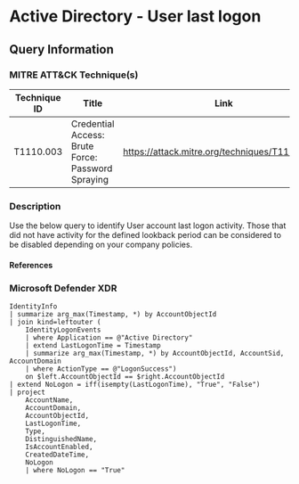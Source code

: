 # Active Directory - User last logon

## Query Information

### MITRE ATT&CK Technique(s)

| Technique ID | Title    | Link    |
| ---  | --- | --- |
| T1110.003 | Credential Access: Brute Force: Password Spraying | https://attack.mitre.org/techniques/T1110/003/ |

### Description

Use the below query to identify User account last logon activity. Those that did not have activity for the defined lookback period can be considered to be disabled depending
on your company policies.

#### References

### Microsoft Defender XDR

```kql
IdentityInfo
| summarize arg_max(Timestamp, *) by AccountObjectId
| join kind=leftouter (
    IdentityLogonEvents
    | where Application == @"Active Directory"
    | extend LastLogonTime = Timestamp
    | summarize arg_max(Timestamp, *) by AccountObjectId, AccountSid, AccountDomain
    | where ActionType == @"LogonSuccess")
    on $left.AccountObjectId == $right.AccountObjectId
| extend NoLogon = iff(isempty(LastLogonTime), "True", "False")
| project
    AccountName,
    AccountDomain,
    AccountObjectId,
    LastLogonTime,
    Type,
    DistinguishedName,
    IsAccountEnabled,
    CreatedDateTime,
    NoLogon
    | where NoLogon == "True"
```
